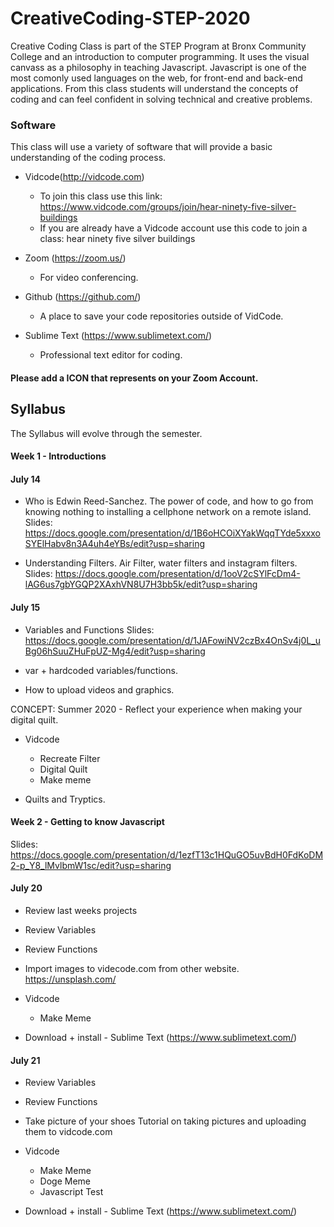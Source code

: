 # CreativeCoding-STEP-2020

Creative Coding Class is part of the STEP Program at Bronx Community College and an introduction to computer programming. It uses the visual canvass as a philosophy in teaching Javascript. Javascript is one of the most comonly used languages on the web, for front-end and back-end applications.  From this class students will understand the concepts of coding and can feel confident in solving technical and creative problems.  


### Software
This class will use a variety of software that will provide a basic understanding of the coding process.  

- Vidcode(http://vidcode.com) 
  - To join this class use this link: https://www.vidcode.com/groups/join/hear-ninety-five-silver-buildings 
  - If you are already have a Vidcode account use this code to join a class:  hear ninety five silver buildings

- Zoom (https://zoom.us/) 
    - For video conferencing. 

- Github (https://github.com/)
    - A place to save your code repositories outside of VidCode. 

- Sublime Text (https://www.sublimetext.com/)  
  - Professional text editor for coding.   


#### Please add a ICON that represents on your Zoom Account. 

## Syllabus 
The Syllabus will evolve through the semester. 

#### Week 1 - Introductions
#### July 14
- Who is Edwin Reed-Sanchez. The power of code, and how to go from knowing nothing to installing a cellphone network on a remote island. Slides: https://docs.google.com/presentation/d/1B6oHCOiXYakWqqTYde5xxxoSYElHabv8n3A4uh4eYBs/edit?usp=sharing  

- Understanding Filters.  Air Filter, water filters and instagram filters.  Slides: https://docs.google.com/presentation/d/1ooV2cSYlFcDm4-lAG6us7gbYGQP2XAxhVN8U7H3bb5k/edit?usp=sharing

#### July 15
- Variables and Functions
Slides: https://docs.google.com/presentation/d/1JAFowiNV2czBx4OnSv4j0L_uBg06hSuuZHuFpUZ-Mg4/edit?usp=sharing

- var + hardcoded variables/functions. 
- How to upload videos and graphics. 

CONCEPT: Summer 2020 - Reflect your experience when making your digital quilt.  

- Vidcode 
  - Recreate Filter
  - Digital Quilt
  - Make meme

- Quilts and Tryptics. 


#### Week 2 - Getting to know Javascript
Slides: https://docs.google.com/presentation/d/1ezfT13c1HQuGO5uvBdH0FdKoDM2-p_Y8_lMvlbmW1sc/edit?usp=sharing

#### July 20
- Review last weeks projects
- Review Variables 
- Review Functions

- Import images to videcode.com from other website. https://unsplash.com/
   
- Vidcode 
  - Make Meme
  
- Download + install - Sublime Text (https://www.sublimetext.com/) 

#### July 21
- Review Variables 
- Review Functions

- Take picture of your shoes
  Tutorial on taking pictures and uploading them to vidcode.com

- Vidcode 
  - Make Meme
  - Doge Meme
  - Javascript Test

- Download + install - Sublime Text (https://www.sublimetext.com/)
